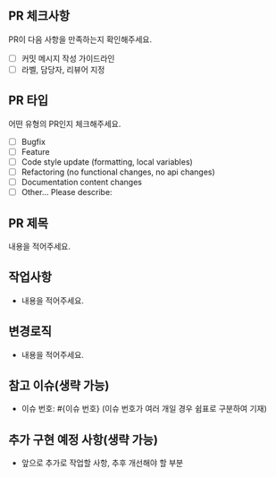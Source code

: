 ## PR 체크사항

PR이 다음 사항을 만족하는지 확인해주세요.

- [ ] 커밋 메시지 작성 가이드라인
- [ ] 라벨, 담당자, 리뷰어 지정

## PR 타입

어떤 유형의 PR인지 체크해주세요.

<!-- 체크하려면 괄호 안에 "x"를 입력하세요. -->

- [ ] Bugfix
- [ ] Feature
- [ ] Code style update (formatting, local variables)
- [ ] Refactoring (no functional changes, no api changes)
- [ ] Documentation content changes
- [ ] Other... Please describe:

## PR 제목

내용을 적어주세요.

## 작업사항

- 내용을 적어주세요.

## 변경로직

- 내용을 적어주세요.

## 참고 이슈(생략 가능)

- 이슈 번호: #{이슈 번호}
  (이슈 번호가 여러 개일 경우 쉼표로 구분하여 기재)

## 추가 구현 예정 사항(생략 가능)

- 앞으로 추가로 작업할 사항, 추후 개선해야 할 부분
